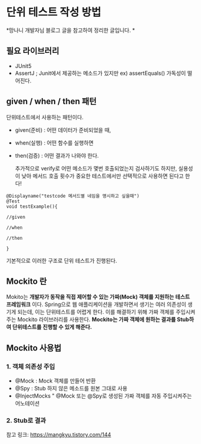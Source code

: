 # 단위 테스트 작성 방법

*망나니 개발자님 블로그 글을 참고하여 정리한 글입니다. *

## 필요 라이브러리


* JUnit5
* AssertJ ; Junit에서 제공하는 메소드가 있지만 ex) assertEquals() 가독성이 떨어진다. 


## given / when / then 패턴

단위테스트에서 사용하는 패턴이다.
* given(준비) : 어떤 데이터가 준비되었을 때,
* when(실행) : 어떤 함수를 실행하면
* then(검증) : 어떤 결과가 나와야 한다. 

   추가적으로 verify로 어떤 메소드가 몇번 호출되었는지 검사하기도 하지만, 실용성이 낮아 메서드 호출 횟수가 중요한 테스트에서만 선택적으로 사용하면 된다고 한다!
   
```
@Displayname("testcode 메서드별 네임을 명시하고 싶을때")
@Test
void testExample(){

//given

//when

//then

}
```
   기본적으로 이러한 구조로 단위 테스트가 진행된다. 


## Mockito 란

Mokito는 **개발자가 동작을 직접 제어할 수 있는 가짜(Mock) 객체를 지원하는 테스트 프레임워크** 이다. Spring으로 웹 애플리케이션을 개발하면서 생기는 여러 의존성이 생기게 되는데, 이는 단위테스트를 어렵게 한다. 이를 해결하기 위해 가짜 객체를 주입시켜주는 Mockito 라이브러리를 사용한다. **Mockito는 가짜 객체에 원하는 결과를 Stub하여 단위테스트를 진행할 수 있게 해준다.**


## Mockito 사용법

### 1. 객체 의존성 주입

* @Mock : Mock 객체를 만들어 반환
* @Spy : Stub 하지 않은 메소드를 원본 그대로 사용
* @InjectMocks " @Mock 또는 @Spy로 생성된 가짜 객체를 자동 주입시켜주는 어노테이션


### 2. Stub로 결과 













참고 링크:   https://mangkyu.tistory.com/144   
